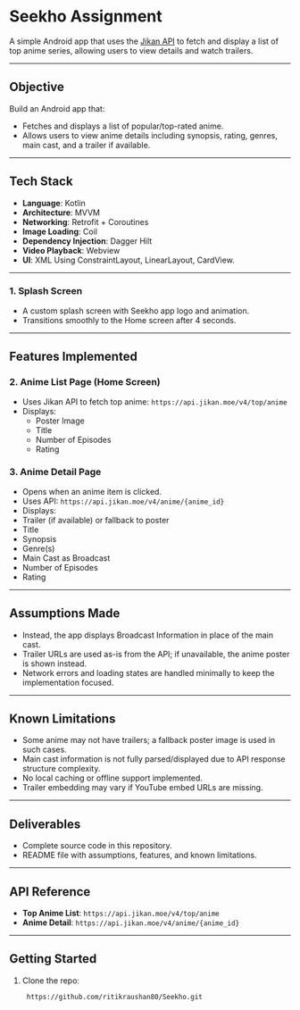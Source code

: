 # Seekho Assignment

A simple Android app that uses the [Jikan API](https://jikan.moe) to fetch and display a list of top anime series, allowing users to view details and watch trailers.

---

## Objective

Build an Android app that:

- Fetches and displays a list of popular/top-rated anime.
- Allows users to view anime details including synopsis, rating, genres, main cast, and a trailer if available.

---

## Tech Stack

- **Language**: Kotlin  
- **Architecture**: MVVM  
- **Networking**: Retrofit + Coroutines  
- **Image Loading**: Coil  
- **Dependency Injection**: Dagger Hilt  
- **Video Playback**: Webview 
- **UI**: XML Using ConstraintLayout, LinearLayout, CardView.

---

### 1. Splash Screen
-  A custom splash screen with Seekho app logo and animation.
-  Transitions smoothly to the Home screen after 4 seconds.

---

## Features Implemented

### 2. Anime List Page (Home Screen)
- Uses Jikan API to fetch top anime: `https://api.jikan.moe/v4/top/anime`
- Displays:
  -  Poster Image
  -  Title
  -  Number of Episodes
  -  Rating

### 3. Anime Detail Page
-  Opens when an anime item is clicked.
-  Uses API: `https://api.jikan.moe/v4/anime/{anime_id}`
-  Displays:
  -  Trailer (if available) or fallback to poster
  -  Title
  -  Synopsis
  -  Genre(s)
  -  Main Cast as Broadcast
  -  Number of Episodes
  -  Rating

---

## Assumptions Made

-  Instead, the app displays Broadcast Information in place of the main cast.
-  Trailer URLs are used as-is from the API; if unavailable, the anime poster is shown instead.
-  Network errors and loading states are handled minimally to keep the implementation focused.

---

## Known Limitations

-  Some anime may not have trailers; a fallback poster image is used in such cases.
-  Main cast information is not fully parsed/displayed due to API response structure complexity.
-  No local caching or offline support implemented. 
-  Trailer embedding may vary if YouTube embed URLs are missing.

---

## Deliverables

-  Complete source code in this repository.
-  README file with assumptions, features, and known limitations.

---

## API Reference

- **Top Anime List**: `https://api.jikan.moe/v4/top/anime`
- **Anime Detail**: `https://api.jikan.moe/v4/anime/{anime_id}` 

---

## Getting Started

1. Clone the repo:
   ```bash
    https://github.com/ritikraushan80/Seekho.git
